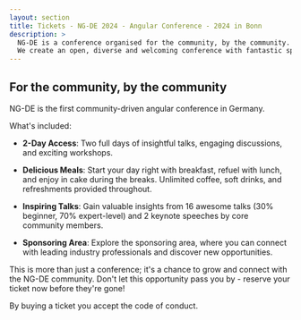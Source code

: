 ```yaml
---
layout: section
title: Tickets - NG-DE 2024 - Angular Conference - 2024 in Bonn
description: >
  NG-DE is a conference organised for the community, by the community.
  We create an open, diverse and welcoming conference with fantastic speakers and a warm and friendly environment.
---
```


## For the community, by the community

NG-DE is the first community-driven angular conference in Germany.

What's included:

- **2-Day Access**: Two full days of insightful talks, engaging discussions, and exciting workshops.

- **Delicious Meals**: Start your day right with breakfast, refuel with lunch, and enjoy in cake during the breaks. Unlimited coffee, soft drinks, and refreshments provided throughout.

- **Inspiring Talks**: Gain valuable insights from 16 awesome talks (30% beginner, 70% expert-level) and 2 keynote speeches by core community members.

- **Sponsoring Area**: Explore the sponsoring area, where you can connect with leading industry professionals and discover new opportunities.

This is more than just a conference; it's a chance to grow and connect with the NG-DE community. Don't let this opportunity pass you by - reserve your ticket now before they're gone!

By buying a ticket you accept the code of conduct.

<tito-widget event="ng-de/berlin-2025" releases="ng-de-2025-blind-bird-ticket,ng-de-2025-blind-bird-ticket-copy" save-metadata-parameters="utm_*"></tito-widget>

<script>
  const url = new URL(location.href)
  const searchParams = new URLSearchParams(url.searchParams);

  if (searchParams.has("voucher")) {
    const widgets = document.querySelectorAll('tito-widget');
    for(const widget of widgets){
      widget.setAttribute("discount-code", searchParams.get("voucher"))
    }
  }
</script>
